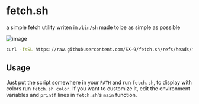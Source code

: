 # fetch.sh
a simple fetch utility
writen in `/bin/sh` made to be as simple as possible

![image](https://github.com/user-attachments/assets/a75eb3ca-715c-4ecb-a6b0-c9e907b4fc39)

```sh
curl -fsSL https://raw.githubusercontent.com/SX-9/fetch.sh/refs/heads/master/fetch.sh | sh -s -- color
```

## Usage
Just put the script somewhere in your `PATH` and run `fetch.sh`, to display with colors run `fetch.sh color`.
If you want to customize it, edit the environment variables and `printf` lines in `fetch.sh`'s `main` function.
